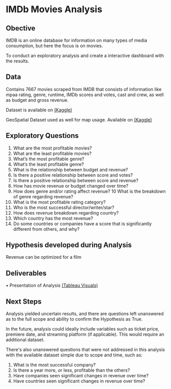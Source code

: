 # IMDb Movies Analysis
## Obective
IMDB is an online database for information on many types of media consumption, but here the focus is on movies.

To conduct an exploratory analysis and create a interactive dashboard with the results.

## Data

Contains 7667 movies scraped from IMDB that consists of information like mpaa rating, genre, runtime, IMDb scores and votes, cast and crew, as well as budget and gross revenue.

Dataset is available on [(Kaggle)](https://www.kaggle.com/datasets/danielgrijalvas/movies)

GeoSpatial Dataset used as well for map usage. Available on [(Kaggle)](https://www.kaggle.com/datasets/ktochylin/world-countries)

## Exploratory Questions
1. What are the most profitable movies?
2. What are the least profitable movies?
3. What’s the most profitable genre?
4. What’s the least profitable genre?
5. What is the relationship between budget and revenue?
6. Is there a positive relationship between score and votes?
7. Is there a positive relationship between score and revenue?
8. How has movie revenue or budget changed over time?
9. How does genre and/or rating affect revenue?
10 What is the breakdown of genre regarding revenue?
11. What is the most profitable rating category?
12. Who is the most successful director/writer/star?
13. How does revenue breakdown regarding country?
14. Which country has the most revenue?
15. Do some countries or companies have a score that is significantly different from others, and why?

## Hypothesis developed during Analysis
Revenue can be optimized for a film

## Deliverables
• Presentation of Analysis [(Tableau Visuals)](https://public.tableau.com/views/IMDBMoviesAnalysis6_7Project/Story)


## Next Steps
Analysis yielded uncertain results, and there are questions left unanswered as to the full scope and ability to confirm the Hypothesis as True.

In the future, analysis could ideally include variables such as ticket price, premiere date, and streaming platform (if applicable). This would require an additional dataset.

There's also unanswered questions that were not addressed in this analysis with the available dataset simple due to scope and time, such as:
1. What is the most successful company?
2. Is there a year more, or less, profitable than the others?
3. Have companies seen significant changes in revenue over time?
4. Have countries seen significant changes in revenue over time?
